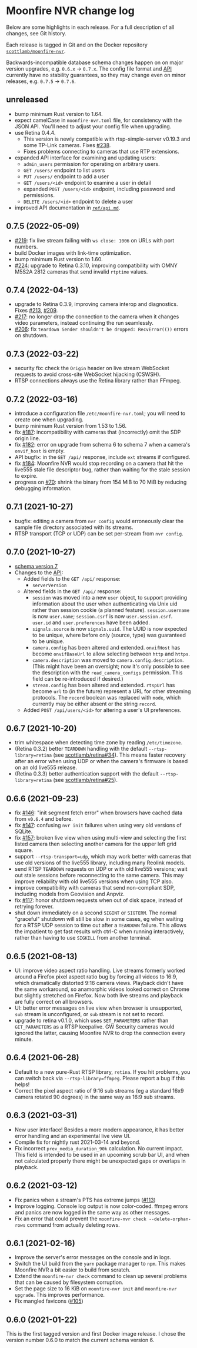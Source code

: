 # Moonfire NVR change log

Below are some highlights in each release. For a full description of all
changes, see Git history.

Each release is tagged in Git and on the Docker repository
[`scottlamb/moonfire-nvr`](https://hub.docker.com/r/scottlamb/moonfire-nvr).

Backwards-incompatible database schema changes happen on on major version
upgrades, e.g. `0.6.x` -> `0.7.x`. The config file format and
[API](ref/api.md) currently have no stability guarantees, so they may change
even on minor releases, e.g. `0.7.5` -> `0.7.6`.

## unreleased

*   bump minimum Rust version to 1.64.
*   expect camelCase in `moonfire-nvr.toml` file, for consistency with the JSON
    API. You'll need to adjust your config file when upgrading.
*   use Retina 0.4.4.
    * This version is newly compatible with rtsp-simple-server v0.19.3 and some
      TP-Link cameras. Fixes [#238](https://github.com/scottlamb/moonfire-nvr/issues/238).
    * Fixes problems connecting to cameras that use RTP extensions.
*   expanded API interface for examining and updating users:
    *   `admin_users` permission for operating on arbitrary users.
    *   `GET /users/` endpoint to list users
    *   `PUT /users/` endpoint to add a user
    *   `GET /users/<id>` endpoint to examine a user in detail
    *   expanded `POST /users/<id>` endpoint, including password and
        permissions.
    *   `DELETE /users/<id>` endpoint to delete a user
*   improved API documentation in [`ref/api.md`](ref/api.md).

## 0.7.5 (2022-05-09)

*   [#219](https://github.com/scottlamb/moonfire-nvr/issues/219): fix
    live stream failing with `ws close: 1006` on URLs with port numbers.
*   build Docker images with link-time optimization.
*   bump minimum Rust version to 1.60.
*   [#224](https://github.com/scottlamb/moonfire-nvr/issues/224): upgrade to
    Retina 0.3.10, improving compatibility with OMNY M5S2A 2812 cameras that
    send invalid `rtptime` values.

## 0.7.4 (2022-04-13)

*   upgrade to Retina 0.3.9, improving camera interop and diagnostics.
    Fixes [#213](https://github.com/scottlamb/moonfire-nvr/issues/213),
    [#209](https://github.com/scottlamb/moonfire-nvr/issues/209).
*   [#217](https://github.com/scottlamb/moonfire-nvr/issues/217): no longer
    drop the connection to the camera when it changes video parameters, instead
    continuing the run seamlessly.
*   [#206](https://github.com/scottlamb/moonfire-nvr/issues/206#issuecomment-1086442543):
    fix `teardown Sender shouldn't be dropped: RecvError(())` errors on shutdown.

## 0.7.3 (2022-03-22)

*   security fix: check the `Origin` header on live stream WebSocket requests
    to avoid cross-site WebSocket hijacking (CSWSH).
*   RTSP connections always use the Retina library rather than FFmpeg.

## 0.7.2 (2022-03-16)

*   introduce a configuration file `/etc/moonfire-nvr.toml`; you will need
    to create one when upgrading.
*   bump minimum Rust version from 1.53 to 1.56.
*   fix [#187](https://github.com/scottlamb/moonfire-nvr/issues/187):
    incompatibility with cameras that (incorrectly) omit the SDP origin line.
*   fix [#182](https://github.com/scottlamb/moonfire-nvr/issues/182): error
    on upgrade from schema 6 to schema 7 when a camera's `onvif_host` is empty.
*   API bugfix: in the `GET /api/` response, include `ext` streams if
    configured.
*   fix [#184](https://github.com/scottlamb/moonfire-nvr/issues/184):
    Moonfire NVR would stop recording on a camera that hit the live555 stale
    file descriptor bug, rather than waiting for the stale session to expire.
*   progress on [#70](https://github.com/scottlamb/moonfire-nvr/issues/184):
    shrink the binary from 154 MiB to 70 MiB by reducing debugging information.

## 0.7.1 (2021-10-27)

*   bugfix: editing a camera from `nvr config` would erroneously clear the
    sample file directory associated with its streams.
*   RTSP transport (TCP or UDP) can be set per-stream from `nvr config`.

## 0.7.0 (2021-10-27)

*   [schema version 7](guide/schema.md#version-7)
*   Changes to the [API](guide/api.md):
    *   Added fields to the `GET /api/` response:
        *   `serverVersion`
    *   Altered fields in the `GET /api/` response:
        *   `session` was moved into a new `user` object, to support providing
            information about the user when authenticating via Unix uid rather
            than session cookie (a planned feature). `session.username` is now
            `user.name`; `session.csrf` is now `user.session.csrf`. `user.id`
            and `user.preferences` have been added.
        *   `signals.source` is now `signals.uuid`. The UUID is now expected to
            be unique, where before only (source, type) was guaranteed to be
            unique.
        *   `camera.config` has been altered and extended. `onvifHost` has
            become `onvifBaseUrl` to allow selecting between `http` and `https`.
        *   `camera.description` was moved to `camera.config.description`.
            (This might have been an oversight; now it's only possible to see
            the description with the `read_camera_configs` permission. This
            field can be re-introduced if desired.)
        *   `stream.config` has been altered and extended. `rtspUrl` has become
            `url` to (in the future) represent a URL for other streaming
            protocols. The `record` boolean was replaced with `mode`, which
            currently may be either absent or the string `record`.
    *   Added `POST /api/users/<id>` for altering a user's UI preferences.

## 0.6.7 (2021-10-20)

*   trim whitespace when detecting time zone by reading `/etc/timezone`.
*   (Retina 0.3.2) better `TEARDOWN` handling with the default
    `--rtsp-library=retina` (see
    [scottlamb/retina#34](https://github.com/scottlamb/retina/34)).
    This means faster recovery after an error when using UDP or when the
    camera's firmware is based on an old live555 release.
*   (Retina 0.3.3) better authentication support with the default
    `--rtsp-library=retina` (see
    [scottlamb/retina#25](https://github.com/scottlamb/retina/25)).

## 0.6.6 (2021-09-23)

*   fix [#146](https://github.com/scottlamb/moonfire-nvr/issues/146): "init
    segment fetch error" when browsers have cached data from `v0.6.4` and
    before.
*   fix [#147](https://github.com/scottlamb/moonfire-nvr/issues/147): confusing
    `nvr init` failures when using very old versions of SQLite.
*   fix [#157](https://github.com/scottlamb/moonfire-nvr/issues/157): broken
    live view when using multi-view and selecting the first listed camera
    then selecting another camera for the upper left grid square.
*   support `--rtsp-transport=udp`, which may work better with cameras that
    use old versions of the live555 library, including many Reolink models.
*   send RTSP `TEARDOWN` requests on UDP or with old live555 versions; wait out
    stale sessions before reconnecting to the same camera. This may improve
    reliability with old live555 versions when using TCP also.
*   improve compatibility with cameras that send non-compliant SDP, including
    models from Geovision and Anpviz.
*   fix [#117](https://github.com/scottlamb/moonfire-nvr/issues/117): honor
    shutdown requests when out of disk space, instead of retrying forever.
*   shut down immediately on a second `SIGINT` or `SIGTERM`. The normal
    "graceful" shutdown will still be slow in some cases, eg when waiting for a
    RTSP UDP session to time out after a `TEARDOWN` failure. This allows the
    impatient to get fast results with ctrl-C when running interactively, rather
    than having to use `SIGKILL` from another terminal.

## 0.6.5 (2021-08-13)

*   UI: improve video aspect ratio handling. Live streams formerly worked
    around a Firefox pixel aspect ratio bug by forcing all videos to 16:9, which
    dramatically distorted 9:16 camera views. Playback didn't have the same
    workaround, so anamorphic videos looked correct on Chrome but slightly
    stretched on Firefox. Now both live streams and playback are fully correct
    on all browsers.
*   UI: better error messages on live view when browser is unsupported,
    `sub` stream is unconfigured, or `sub` stream is not set to record.
*   upgrade to retina v0.1.0, which uses `SET_PARAMETERS` rather than
    `GET_PARAMETERS` as a RTSP keepalive. GW Security cameras would ignored
    the latter, causing Moonfire NVR to drop the connection every minute.

## 0.6.4 (2021-06-28)

*   Default to a new pure-Rust RTSP library, `retina`. If you hit problems, you
    can switch back via `--rtsp-library=ffmpeg`. Please report a bug if this
    helps!
*   Correct the pixel aspect ratio of 9:16 sub streams (eg a standard 16x9
    camera rotated 90 degrees) in the same way as 16:9 sub streams.

## 0.6.3 (2021-03-31)

*   New user interface! Besides a more modern appearance, it has better
    error handling and an experimental live view UI.
*   Compile fix for nightly rust 2021-03-14 and beyond.
*   Fix incorrect `prev_media_duration_90k` calculation. No current impact.
    This field is intended to be used in an upcoming scrub bar UI, and when
    not calculated properly there might be unexpected gaps or overlaps in
    playback.

## 0.6.2 (2021-03-12)

*   Fix panics when a stream's PTS has extreme jumps
    ([#113](https://github.com/scottlamb/moonfire-nvr/issues/113))
*   Improve logging. Console log output is now color-coded. ffmpeg errors
    and panics are now logged in the same way as other messages.
*   Fix an error that could prevent the
    `moonfire-nvr check --delete-orphan-rows` command from actually deleting
    rows.

## 0.6.1 (2021-02-16)

*   Improve the server's error messages on the console and in logs.
*   Switch the UI build from the `yarn` package manager to `npm`.
    This makes Moonfire NVR a bit easier to build from scratch.
*   Extend the `moonfire-nvr check` command to clean up several problems that
    can be caused by filesystem corruption.
*   Set the page size to 16 KiB on `moonfire-nvr init` and
    `moonfire-nvr upgrade`. This improves performance.
*   Fix mangled favicons
    ([#105](https://github.com/scottlamb/moonfire-nvr/issues/105))

## 0.6.0 (2021-01-22)

This is the first tagged version and first Docker image release. I chose the
version number 0.6.0 to match the current schema version 6.
